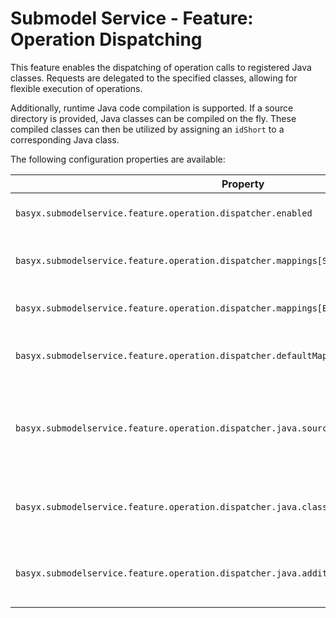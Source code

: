 # Submodel Service - Feature: Operation Dispatching

This feature enables the dispatching of operation calls to registered Java classes. Requests are delegated to the specified classes, allowing for flexible execution of operations.

Additionally, runtime Java code compilation is supported. If a source directory is provided, Java classes can be compiled on the fly. These compiled classes can then be utilized by assigning an `idShort` to a corresponding Java class.

The following configuration properties are available:

| Property                                                                                     | Example                              | Description                                                                                                                                      |
|---------------------------------------------------------------------------------------------|--------------------------------------|---------------------------------------------------------------------------------------------------------------------------------------------------|
| `basyx.submodelservice.feature.operation.dispatcher.enabled`                                | `true`                               | Determines whether the feature is enabled or not.                                                                                                 |
| `basyx.submodelservice.feature.operation.dispatcher.mappings[SquareOperation]`              | `org.example.SquareOp`               | Maps the `idShortPath` of an operation to the class `org.example.SquareOp`.                                                                       |
| `basyx.submodelservice.feature.operation.dispatcher.mappings[BasicOperations.AddOperation]` | `org.basic.AddOperation`             | Another example of mapping an operation to a Java class.                                                                                          |
| `basyx.submodelservice.feature.operation.dispatcher.defaultMapping`                         | `org.example.MyOperation`            | Specifies the default operation to be called if no specific mapping is found.                                                                     |
| `basyx.submodelservice.feature.operation.dispatcher.java.sources`                           | `sources`                            | Directory containing the Java source files to be compiled. These classes can be dynamically loaded and executed at runtime.                       |
| `basyx.submodelservice.feature.operation.dispatcher.java.classes`                           | `classes`                            | Directory for storing compiled classes. This is used in the classpath when loading classes.                                                       |
| `basyx.submodelservice.feature.operation.dispatcher.java.additionalClasspath`               | `jars/HelloWorld.jar,jars/test.jar`  | Comma-separated list of additional libraries used during source compilation and class loading.                                                    |


